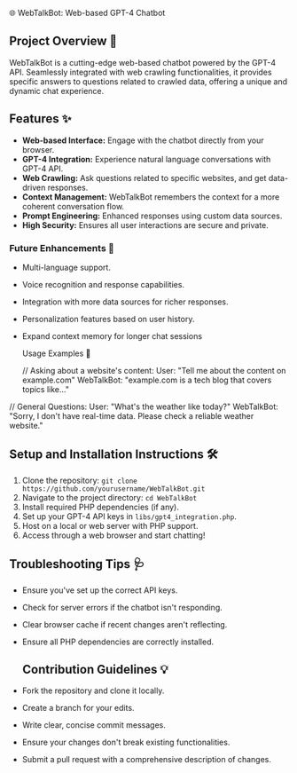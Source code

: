 🌐 WebTalkBot: Web-based GPT-4 Chatbot

## Project Overview 🌟

WebTalkBot is a cutting-edge web-based chatbot powered by the GPT-4 API. Seamlessly integrated with web crawling functionalities, it provides specific answers to questions related to crawled data, offering a unique and dynamic chat experience.

## Features ✨

- **Web-based Interface:** Engage with the chatbot directly from your browser.
- **GPT-4 Integration:** Experience natural language conversations with GPT-4 API.
- **Web Crawling:** Ask questions related to specific websites, and get data-driven responses.
- **Context Management:** WebTalkBot remembers the context for a more coherent conversation flow.
- **Prompt Engineering:** Enhanced responses using custom data sources.
- **High Security:** Ensures all user interactions are secure and private.

### Future Enhancements 🚀

- Multi-language support.
- Voice recognition and response capabilities.
- Integration with more data sources for richer responses.
- Personalization features based on user history.
- Expand context memory for longer chat sessions

  Usage Examples 🎯

  // Asking about a website's content:
User: "Tell me about the content on example.com"
WebTalkBot: "example.com is a tech blog that covers topics like..."

// General Questions:
User: "What's the weather like today?"
WebTalkBot: "Sorry, I don't have real-time data. Please check a reliable weather website."


## Setup and Installation Instructions 🛠

1. Clone the repository: `git clone https://github.com/yourusername/WebTalkBot.git`
2. Navigate to the project directory: `cd WebTalkBot`
3. Install required PHP dependencies (if any).
4. Set up your GPT-4 API keys in `libs/gpt4_integration.php`.
5. Host on a local or web server with PHP support.
6. Access through a web browser and start chatting!


## Troubleshooting Tips 🩺

- Ensure you've set up the correct API keys.
- Check for server errors if the chatbot isn't responding.
- Clear browser cache if recent changes aren't reflecting.
- Ensure all PHP dependencies are correctly installed.


  ## Contribution Guidelines 💡

- Fork the repository and clone it locally.
- Create a branch for your edits.
- Write clear, concise commit messages.
- Ensure your changes don't break existing functionalities.
- Submit a pull request with a comprehensive description of changes.
